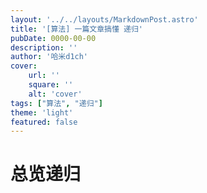 ```yaml
---
layout: '../../layouts/MarkdownPost.astro'
title: '[算法] 一篇文章搞懂 递归'
pubDate: 0000-00-00
description: ''
author: '哈米d1ch'
cover:
    url: ''
    square: ''
    alt: 'cover'
tags: ["算法", "递归"]
theme: 'light'
featured: false
---
```


# 总览递归
